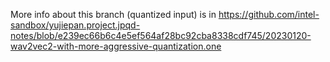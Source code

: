 More info about this branch (quantized input) is in https://github.com/intel-sandbox/yujiepan.project.jpqd-notes/blob/e239ec66b6c4e5ef564af28bc92cba8338cdf745/20230120-wav2vec2-with-more-aggressive-quantization.one